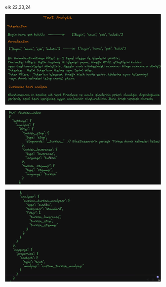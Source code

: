 elk 22,23,24

![elk-22](https://github.com/ibrahimdoss/elasticSearch/blob/main/images/elk-22.png)

![elk-23](https://github.com/ibrahimdoss/elasticSearch/blob/main/images/elk-23.png)

![elk-24](https://github.com/ibrahimdoss/elasticSearch/blob/main/images/elk-24.png)